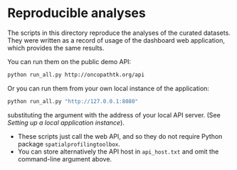
# Reproducible analyses

The scripts in this directory reproduce the analyses of the curated datasets. They were written as a record of usage of the dashboard web application, which provides the same results.

You can run them on the public demo API:

```sh
python run_all.py http://oncopathtk.org/api
```

Or you can run them from your own local instance of the application:

```sh
python run_all.py "http://127.0.0.1:8080"
```

substituting the argument with the address of your local API server. (See *Setting up a local application instance*).

- These scripts just call the web API, and so they do not require Python package `spatialprofilingtoolbox`.
- You can store alternatively the API host in `api_host.txt` and omit the command-line argument above.
